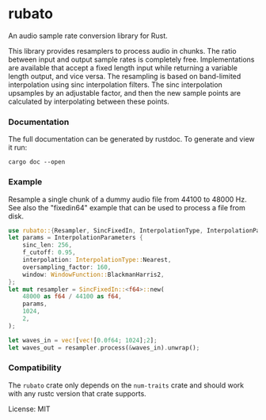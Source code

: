 # rubato

An audio sample rate conversion library for Rust.

This library provides resamplers to process audio in chunks.
The ratio between input and output sample rates is completely free.
Implementations are available that accept a fixed length input
while returning a variable length output, and vice versa.
The resampling is based on band-limited interpolation using sinc
interpolation filters. The sinc interpolation upsamples by an adjustable factor,
and then the new sample points are calculated by interpolating between these points.

### Documentation

The full documentation can be generated by rustdoc. To generate and view it run:
```
cargo doc --open
```

### Example
Resample a single chunk of a dummy audio file from 44100 to 48000 Hz.
See also the "fixedin64" example that can be used to process a file from disk.
```rust
use rubato::{Resampler, SincFixedIn, InterpolationType, InterpolationParameters, WindowFunction};
let params = InterpolationParameters {
    sinc_len: 256,
    f_cutoff: 0.95,
    interpolation: InterpolationType::Nearest,
    oversampling_factor: 160,
    window: WindowFunction::BlackmanHarris2,
};
let mut resampler = SincFixedIn::<f64>::new(
    48000 as f64 / 44100 as f64,
    params,
    1024,
    2,
);

let waves_in = vec![vec![0.0f64; 1024];2];
let waves_out = resampler.process(&waves_in).unwrap();
```

### Compatibility

The `rubato` crate only depends on the `num-traits` crate and should work with any rustc version that crate supports.

License: MIT
